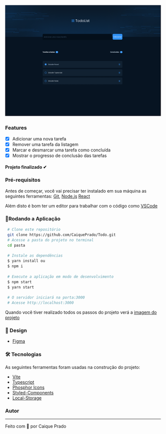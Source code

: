 



<h2 align="center"><img alt="Imagem do Projeto" id="imagem" title="#Projeto"
 src="/src/assets/todo.png" /> 
</h2>

### Features 
- [x] Adicionar uma nova tarefa
- [x] Remover uma tarefa da listagem
- [x] Marcar e desmarcar uma tarefa como concluída
- [x] Mostrar o progresso de conclusão das tarefas

<h4  align="left">
Projeto finalizado ✔
</h4>

###  Pré-requisitos<a id="pre-requisitos"></a>

Antes de começar, você vai precisar ter instalado em sua máquina as seguintes ferramentas:
 [Git](https://git-scm.com/),
 [Node.js](https://nodejs.org/pt-br/)
 [React](https://reactjs.org/)
 
 Além disto é bom ter um editor para trabalhar com o código como [VSCode](https://code.visualstudio.com/)
 
   ### 🎲Rodando a Aplicação<a id="rodando"></a>
   
   
````bash 
 # Clone este repositório
 git clone https://github.com/CaiquePrado/Todo.git 
 # Acesse a pasta do projeto no terminal
 cd pasta
 
 # Instale as dependências
 $ yarn install ou
 $ npm i 
 
 # Execute a aplicação em modo de desenvolvimento
 $ npm start 
 $ yarn start
 
 # O servidor iniciará na porta:3000
 # Acesse http://localhost:3000
 ````
<p> Quando você tiver realizado todos os passos do projeto verá a  <a href="#imagem" >imagem do projeto</a> </p>

### 🎨 Design<a id="tecnologias"></a>

 - [Figma](https://www.figma.com/file/lwVwXjLf1h90MrJ4dynNzQ/TodoList?node-id=0%3A1&t=TFLr6F3Q5CgQox74-1) 

### 🛠 Tecnologias<a id="tecnologias"></a>
 As seguintes ferramentas foram usadas na construção do projeto:
 
  - [Vite](https://vitejs.dev/) 
  - [Typescript](https://www.typescriptlang.org/)
  - [Phosphor Icons](https://phosphoricons.com/)
  - [Styled-Components](https://styled-components.com/) 
  - [Local-Storage](https://developer.mozilla.org/en-US/docs/Web/API/Window/localStorage) 
  
  ### Autor <a id="autor"> </a>

---
<a href="https://github.com/CaiquePrado" style="text-decoration: none;">
<span> Feito com 💙 por Caique Prado</span> 
</a> 
